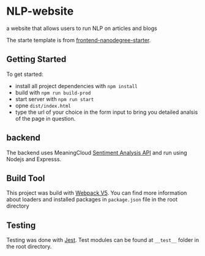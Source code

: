 # NLP-website
a website that allows users to run NLP on articles and blogs

The starte template is from [frontend-nanodegree-starter](https://github.com/udacity/fend-webpack-content).

## Getting Started
To get started:

* install all project dependencies with `npm install`
* build with `npm run build-prod`
* start server with `npm run start`
* opne `dist/index.html`
* type the url of your choice in the form input to bring you detailed analsis of the page in question.

## backend
The backend uses MeaningCloud [Sentiment Analysis API](https://www.meaningcloud.com/developer/sentiment-analysis) and run using Nodejs and Expresss.

## Build Tool
This project was build with [Webpack V5](https://github.com/webpack/webpack). You can find more information about loaders and installed packages in `package.json` file in the root directory

## Testing
Testing was done with [Jest](https://github.com/facebook/jest). Test modules can be found at `__test__` folder in the root directory.

